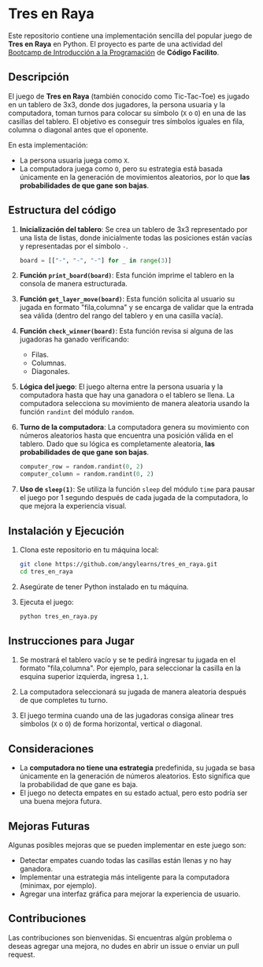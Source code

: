 # Tres en Raya

Este repositorio contiene una implementación sencilla del popular juego de **Tres en Raya** en Python. El proyecto es parte de una actividad del [Bootcamp de Introducción a la Programación](https://codigofacilito.com/programas/introduccion-programacion-g5?play=true) de **Código Facilito**.

## Descripción

El juego de **Tres en Raya** (también conocido como Tic-Tac-Toe) es jugado en un tablero de 3x3, donde dos jugadores, la persona usuaria y la computadora, toman turnos para colocar su símbolo (`X` o `O`) en una de las casillas del tablero. El objetivo es conseguir tres símbolos iguales en fila, columna o diagonal antes que el oponente.

En esta implementación:
- La persona usuaria juega como `X`.
- La computadora juega como `O`, pero su estrategia está basada únicamente en la generación de movimientos aleatorios, por lo que **las probabilidades de que gane son bajas**.

## Estructura del código

1. **Inicialización del tablero**:
   Se crea un tablero de 3x3 representado por una lista de listas, donde inicialmente todas las posiciones están vacías y representadas por el símbolo `-`.

   ```python
   board = [["-", "-", "-"] for _ in range(3)]
   ```

2. **Función `print_board(board)`**:
   Esta función imprime el tablero en la consola de manera estructurada.

3. **Función `get_layer_move(board)`**:
   Esta función solicita al usuario su jugada en formato "fila,columna" y se encarga de validar que la entrada sea válida (dentro del rango del tablero y en una casilla vacía).

4. **Función `check_winner(board)`**:
   Esta función revisa si alguna de las jugadoras ha ganado verificando:
   - Filas.
   - Columnas.
   - Diagonales.

5. **Lógica del juego**:
   El juego alterna entre la persona usuaria y la computadora hasta que hay una ganadora o el tablero se llena. La computadora selecciona su movimiento de manera aleatoria usando la función `randint` del módulo `random`.

6. **Turno de la computadora**:
   La computadora genera su movimiento con números aleatorios hasta que encuentra una posición válida en el tablero. Dado que su lógica es completamente aleatoria, **las probabilidades de que gane son bajas**.

   ```python
   computer_row = random.randint(0, 2)
   computer_column = random.randint(0, 2)
   ```

7. **Uso de `sleep(1)`**:
   Se utiliza la función `sleep` del módulo `time` para pausar el juego por 1 segundo después de cada jugada de la computadora, lo que mejora la experiencia visual.

## Instalación y Ejecución

1. Clona este repositorio en tu máquina local:
   ```bash
   git clone https://github.com/angylearns/tres_en_raya.git
   cd tres_en_raya
   ```

2. Asegúrate de tener Python instalado en tu máquina.

3. Ejecuta el juego:
   ```bash
   python tres_en_raya.py
   ```

## Instrucciones para Jugar

1. Se mostrará el tablero vacío y se te pedirá ingresar tu jugada en el formato "fila,columna". Por ejemplo, para seleccionar la casilla en la esquina superior izquierda, ingresa `1,1`.
   
2. La computadora seleccionará su jugada de manera aleatoria después de que completes tu turno.

3. El juego termina cuando una de las jugadoras consiga alinear tres símbolos (`X` o `O`) de forma horizontal, vertical o diagonal.

## Consideraciones

- La **computadora no tiene una estrategia** predefinida, su jugada se basa únicamente en la generación de números aleatorios. Esto significa que la probabilidad de que gane es baja.
- El juego no detecta empates en su estado actual, pero esto podría ser una buena mejora futura.

## Mejoras Futuras

Algunas posibles mejoras que se pueden implementar en este juego son:
- Detectar empates cuando todas las casillas están llenas y no hay ganadora.
- Implementar una estrategia más inteligente para la computadora (minimax, por ejemplo).
- Agregar una interfaz gráfica para mejorar la experiencia de usuario.

## Contribuciones

Las contribuciones son bienvenidas. Si encuentras algún problema o deseas agregar una mejora, no dudes en abrir un issue o enviar un pull request.
